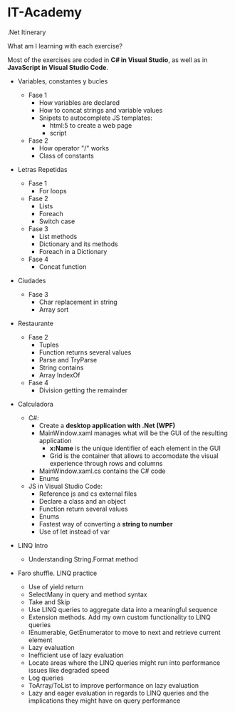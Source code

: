 # IT-Academy
.Net Itinerary

What am I learning with each exercise?

Most of the exercises are coded in <strong>C# in Visual Studio</strong>, as well as in <strong>JavaScript in Visual Studio Code</strong>.
- Variables, constantes y bucles
	- Fase 1
		- How variables are declared
		- How to concat strings and variable values
		- Snipets to autocomplete JS templates:
			- html:5 to create a web page
			- script
	- Fase 2
		- How operator "/" works
		- Class of constants
- Letras Repetidas
	- Fase 1
		- For loops
	- Fase 2
		- Lists
		- Foreach
		- Switch case
	- Fase 3
		- List methods
		- Dictionary and its methods
		- Foreach in a Dictionary 
	- Fase 4
		- Concat function
- Ciudades
	- Fase 3
		- Char replacement in string
		- Array sort 
- Restaurante
	- Fase 2
		- Tuples
		- Function returns several values
		- Parse and TryParse
		- String contains
		- Array IndexOf
	- Fase 4
		- Division getting the remainder
		
- Calculadora
	- C#:
		- Create a <strong>desktop application with .Net (WPF)</strong>
		- MainWindow.xaml manages what will be the GUI of the resulting application
			- <strong>x:Name</strong> is the unique identifier of each element in the GUI
			- Grid is the container that allows to accomodate the visual experience through rows and columns
		- MainWindow.xaml.cs contains the C# code
		- Enums
	- JS in Visual Studio Code:
		- Reference js and cs external files
		- Declare a class and an object
		- Function return several values
		- Enums
		- Fastest way of converting a <strong>string to number</strong>
		- Use of let instead of var
- LINQ Intro
	- Understanding String.Format method 
- Faro shuffle. LINQ practice
	- Use of yield return
	- SelectMany in query and method syntax
	- Take and Skip
	- Use LINQ queries to aggregate data into a meaningful sequence
	- Extension methods. Add my own custom functionality to LINQ queries
	- IEnumerable<T>, GetEnumerator to move to next and retrieve current element
	- Lazy evaluation
	- Inefficient use of lazy evaluation
	- Locate areas where the LINQ queries might run into performance issues like degraded speed
	- Log queries
	- ToArray/ToList to improve performance on lazy evaluation
	- Lazy and eager evaluation in regards to LINQ queries and the implications they might have on query performance

